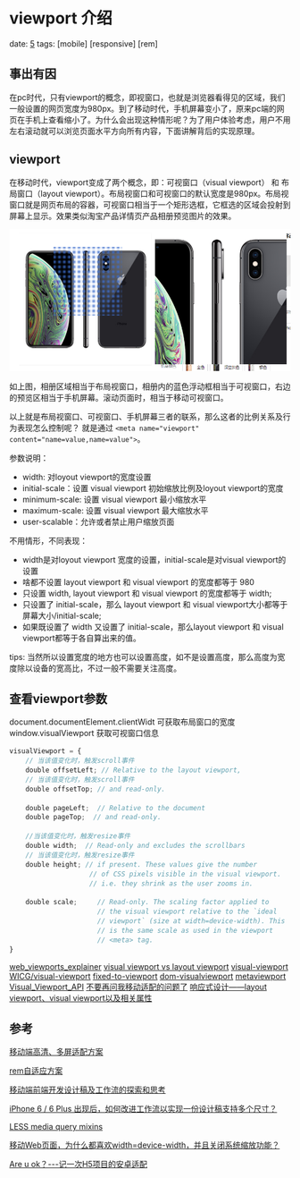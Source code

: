 # viewport 介绍

date: [5]
tags: [mobile] [responsive] [rem]

## 事出有因

在pc时代，只有viewport的概念，即视窗口，也就是浏览器看得见的区域，我们一般设置的网页宽度为980px。到了移动时代，手机屏幕变小了，原来pc端的网页在手机上查看缩小了。为什么会出现这种情形呢？为了用户体验考虑，用户不用左右滚动就可以浏览页面水平方向所有内容，下面讲解背后的实现原理。

## viewport

在移动时代，viewport变成了两个概念，即：可视窗口（visual viewport） 和 布局窗口（layout viewport）。布局视窗口和可视窗口的默认宽度是980px。布局视窗口就是网页布局的容器，可视窗口相当于一个矩形选框，它框选的区域会投射到屏幕上显示。效果类似淘宝产品详情页产品相册预览图片的效果。

![效果图](./assets/viewport.png)

如上图，相册区域相当于布局视窗口，相册内的蓝色浮动框相当于可视窗口，右边的预览区相当于手机屏幕。滚动页面时，相当于移动可视窗口。

以上就是布局视窗口、可视窗口、手机屏幕三者的联系，那么这者的比例关系及行为表现怎么控制呢？ 就是通过
`<meta name="viewport" content="name=value,name=value">`。

参数说明：

- width: 对loyout viewport的宽度设置
- initial-scale：设置 visual viewport 初始缩放比例及loyout viewport的宽度
- minimum-scale: 设置 visual viewport 最小缩放水平
- maximum-scale: 设置 visual viewport 最大缩放水平
- user-scalable：允许或者禁止用户缩放页面

不用情形，不同表现：

- width是对loyout viewport 宽度的设置，initial-scale是对visual viewport的设置
- 啥都不设置 layout viewport 和 visual viewport 的宽度都等于 980
- 只设置 width, layout viewport 和 visual viewport 的宽度都等于 width;
- 只设置了 initial-scale，那么 layout viewport 和 visual viewport大小都等于屏幕大小/initial-scale;
- 如果既设置了 width 又设置了 initial-scale，那么layout viewport 和 visual viewport都等于各自算出来的值。

tips: 当然所以设置宽度的地方也可以设置高度，如不是设置高度，那么高度为宽度除以设备的宽高比，不过一般不需要关注高度。

## 查看viewport参数

document.documentElement.clientWidt 可获取布局窗口的宽度
window.visualViewport 获取可视窗口信息

```js
visualViewport = {
    // 当该值变化时，触发scroll事件
    double offsetLeft; // Relative to the layout viewport,
    // 当该值变化时，触发scroll事件
    double offsetTop; // and read-only.

    double pageLeft;  // Relative to the document
    double pageTop;  // and read-only.

    //当该值变化时，触发resize事件
    double width;  // Read-only and excludes the scrollbars
    // 当该值变化时，触发resize事件
    double height; // if present. These values give the number
                    // of CSS pixels visible in the visual viewport.
                    // i.e. they shrink as the user zooms in.

    double scale;     // Read-only. The scaling factor applied to
                      // the visual viewport relative to the `ideal
                      // viewport` (size at width=device-width). This
                      // is the same scale as used in the viewport
                      // <meta> tag.
}
```


[web_viewports_explainer](https://github.com/bokand/bokand.github.io/blob/master/web_viewports_explainer.md)
[visual viewport vs layout viewport](https://bokand.github.io/viewport/index.html)
[visual-viewport](https://visual-viewport.glitch.me/)
[WICG/visual-viewport](https://github.com/WICG/visual-viewport)
[fixed-to-viewport](https://wicg.github.io/visual-viewport/examples/fixed-to-viewport.html)
[dom-visualviewport](https://wicg.github.io/visual-viewport/#dom-visualviewport)
[metaviewport](https://www.quirksmode.org/mobile/metaviewport/)
[Visual_Viewport_API](https://developer.mozilla.org/en-US/docs/Web/API/Visual_Viewport_API)
[不要再问我移动适配的问题了](https://segmentfault.com/a/1190000017784801)
[响应式设计——layout viewport、visual viewport以及相关属性](https://www.jianshu.com/p/fb982ea8dce3)


## 参考
[移动端高清、多屏适配方案][1]

[rem自适应方案][2]

[移动端前端开发设计稿及工作流的探索和思考][3]

[iPhone 6 / 6 Plus 出现后，如何改进工作流以实现一份设计稿支持多个尺寸？][4]

[LESS media query mixins][5]

[移动Web页面，为什么都喜欢width=device-width，并且关闭系统缩放功能？][6]

[Are u ok？---记一次H5项目的安卓适配][7]

[1]:http://div.io/topic/1092#devtoutiao.com/16 "移动端高清、多屏适配方案"
[2]:https://github.com/imweb/mobile/issues/3  "rem自适应方案"
[3]:http://www.haorooms.com/post/ydd_qd_workflow "移动端前端开发设计稿及工作流的探索和思考"
[4]:https://www.zhihu.com/question/25308946 "iPhone 6 / 6 Plus 出现后，如何改进工作流以实现一份设计稿支持多个尺寸？"
[5]:http://simbo.github.io/2014/03/less-media-query-mixins.html "LESS media query mixins"
[6]:https://segmentfault.com/q/1010000000305316 "移动Web页面，为什么都喜欢width=device-width，并且关闭系统缩放功能？"
[7]:http://taobaofed.org/blog/2015/10/28/auto-layout-in-h5-project/ "Are u ok？---记一次H5项目的安卓适配"

[100]:https://css-tricks.com/snippets/html/responsive-meta-tag/
